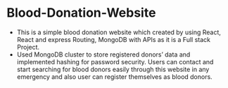 # Blood-Donation-Website </br>
<ul>
  <li>
    This is a simple blood donation website which created by using React, React and express Routing, MongoDB with APIs as it is a Full stack Project.
  </li>
  <li>
    Used MongoDB cluster to store registered donors’ data and implemented hashing for password security. Users can contact and start searching for blood donors easily through this website in any emergency and also      user can register themselves as blood donors.
  </li>
</ul>


